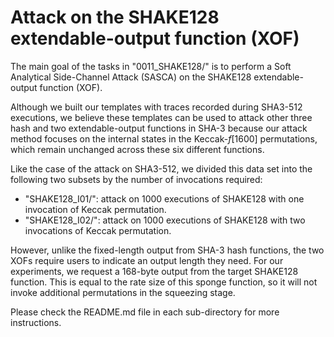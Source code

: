 # Attack on the SHAKE128 extendable-output function (XOF)

The main goal of the tasks in "0011_SHAKE128/" is to perform a Soft Analytical Side-Channel Attack (SASCA) on the SHAKE128 extendable-output function (XOF).

Although we built our templates with traces recorded during SHA3-512 executions, we believe these templates can be used to attack other three hash and two extendable-output functions in SHA-3 because our attack method focuses on the internal states in the Keccak-_f_[1600] permutations, which remain unchanged across these six different functions.

Like the case of the attack on SHA3-512, we divided this data set into the following two subsets by the number of invocations required:

 - "SHAKE128_I01/": attack on 1000 executions of SHAKE128 with one invocation of Keccak permutation.
 - "SHAKE128_I02/": attack on 1000 executions of SHAKE128 with two invocations of Keccak permutation.

However, unlike the fixed-length output from SHA-3 hash functions, the two XOFs require users to indicate an output length they need. For our experiments, we request a 168-byte output from the target SHAKE128 function. This is equal to the rate size of this sponge function, so it will not invoke additional permutations in the squeezing stage.  

Please check the README.md file in each sub-directory for more instructions.



